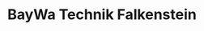 ---
title: "BayWa Technik Falkenstein"
url: /falkenstein/baywa-technik-falkenstein/
shop: Landwirtschaftlich
---